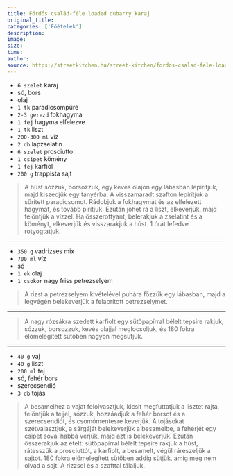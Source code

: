 ```yaml
---
title: Fördős család-féle loaded dubarry karaj
original_title: 
categories: ['Főételek'] 
description: 
image: 
size: 
time: 
author:  
source: https://streetkitchen.hu/street-kitchen/fordos-csalad-fele-loaded-dubarry-karaj/
---
```


* `6 szelet` karaj  
* só, bors  
* olaj  
* `1 tk` paradicsompüré  
* `2-3 gerezd` fokhagyma  
* `1 fej` hagyma elfelezve  
* `1 tk` liszt  
* `200-300 ml` víz  
* `2 db` lapzselatin  
* `6 szelet` prosciutto  
* `1 csipet` kömény  
* `1 fej` karfiol  
* `200 g` trappista sajt

> A húst sózzuk, borsozzuk, egy kevés olajon egy lábasban lepirítjuk, majd kiszedjük egy tányérba. A visszamaradt szafton lepirítjuk a sűrített paradicsomot. Rádobjuk a fokhagymát és az elfelezett hagymát, és tovább pirítjuk. Ezután jöhet rá a liszt, elkeverjük, majd felöntjük a vízzel. Ha összerottyant, belerakjuk a zselatint és a köményt, elkeverjük és visszarakjuk a húst. 1 órát lefedve rotyogtatjuk.

---

* `350 g` vadrizses mix  
* `700 ml` víz  
* só  
* `1 ek` olaj  
* `1 csokor` nagy friss petrezselyem

> A rizst a petrezselyem kivételével puhára főzzük egy lábasban, majd a legvégén belekeverjük a felaprított petrezselymet.

---

> A nagy rózsákra szedett karfiolt egy sütőpapírral bélelt tepsire rakjuk, sózzuk, borsozzuk, kevés olajjal meglocsoljuk, és 180 fokra előmelegített sütőben nagyon megsütjük.

---

* `40 g` vaj  
* `40 g` liszt  
* `200 ml` tej  
* só, fehér bors  
* szerecsendió  
* `3 db` tojás  

> A besamelhez a vajat felolvasztjuk, kicsit megfuttatjuk a lisztet rajta, felöntjük a tejjel, sózzuk, hozzáadjuk a fehér borsot és a szerecsendiót, és csomómentesre keverjük. A tojásokat szétválasztjuk, a sárgáját belekeverjük a besamelbe, a fehérjét egy csipet sóval habbá verjük, majd azt is belekeverjük. Ezután összerakjuk az ételt: sütőpapírral bélelt tepsire rakjuk a húst, rátesszük a prosciuttót, a karfiolt, a besamelt, végül ráreszeljük a sajtot. 180 fokra előmelegített sütőben addig sütjük, amíg meg nem olvad a sajt. A rizzsel és a szafttal tálaljuk.
